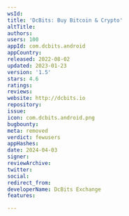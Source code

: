 ```yaml
---
wsId: 
title: 'DcBits: Buy Bitcoin & Crypto'
altTitle: 
authors: 
users: 100
appId: com.dcbits.android
appCountry: 
released: 2022-08-02
updated: 2023-01-23
version: '1.5'
stars: 4.6
ratings: 
reviews: 
website: http://dcbits.io
repository: 
issue: 
icon: com.dcbits.android.png
bugbounty: 
meta: removed
verdict: fewusers
appHashes: 
date: 2024-04-03
signer: 
reviewArchive: 
twitter: 
social: 
redirect_from: 
developerName: DcBits Exchange
features: 

---
```


